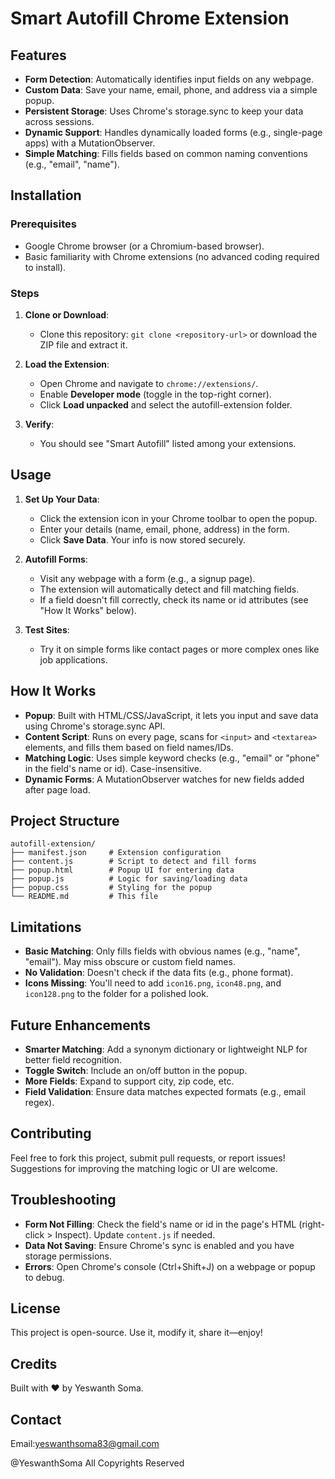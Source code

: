 # Smart Autofill Chrome Extension


## Features

* **Form Detection**: Automatically identifies input fields on any webpage.
* **Custom Data**: Save your name, email, phone, and address via a simple popup.
* **Persistent Storage**: Uses Chrome's storage.sync to keep your data across sessions.
* **Dynamic Support**: Handles dynamically loaded forms (e.g., single-page apps) with a MutationObserver.
* **Simple Matching**: Fills fields based on common naming conventions (e.g., "email", "name").

## Installation

### Prerequisites

* Google Chrome browser (or a Chromium-based browser).
* Basic familiarity with Chrome extensions (no advanced coding required to install).

### Steps

1. **Clone or Download**:
   * Clone this repository: `git clone <repository-url>` or download the ZIP file and extract it.

2. **Load the Extension**:
   * Open Chrome and navigate to `chrome://extensions/`.
   * Enable **Developer mode** (toggle in the top-right corner).
   * Click **Load unpacked** and select the autofill-extension folder.

3. **Verify**:
   * You should see "Smart Autofill" listed among your extensions.

## Usage

1. **Set Up Your Data**:
   * Click the extension icon in your Chrome toolbar to open the popup.
   * Enter your details (name, email, phone, address) in the form.
   * Click **Save Data**. Your info is now stored securely.

2. **Autofill Forms**:
   * Visit any webpage with a form (e.g., a signup page).
   * The extension will automatically detect and fill matching fields.
   * If a field doesn't fill correctly, check its name or id attributes (see "How It Works" below).

3. **Test Sites**:
   * Try it on simple forms like contact pages or more complex ones like job applications.

## How It Works

* **Popup**: Built with HTML/CSS/JavaScript, it lets you input and save data using Chrome's storage.sync API.
* **Content Script**: Runs on every page, scans for `<input>` and `<textarea>` elements, and fills them based on field names/IDs.
* **Matching Logic**: Uses simple keyword checks (e.g., "email" or "phone" in the field's name or id). Case-insensitive.
* **Dynamic Forms**: A MutationObserver watches for new fields added after page load.

## Project Structure

```
autofill-extension/
├── manifest.json     # Extension configuration
├── content.js        # Script to detect and fill forms
├── popup.html        # Popup UI for entering data
├── popup.js          # Logic for saving/loading data
├── popup.css         # Styling for the popup
└── README.md         # This file
```

## Limitations

* **Basic Matching**: Only fills fields with obvious names (e.g., "name", "email"). May miss obscure or custom field names.
* **No Validation**: Doesn't check if the data fits (e.g., phone format).
* **Icons Missing**: You'll need to add `icon16.png`, `icon48.png`, and `icon128.png` to the folder for a polished look.

## Future Enhancements

* **Smarter Matching**: Add a synonym dictionary or lightweight NLP for better field recognition.
* **Toggle Switch**: Include an on/off button in the popup.
* **More Fields**: Expand to support city, zip code, etc.
* **Field Validation**: Ensure data matches expected formats (e.g., email regex).

## Contributing

Feel free to fork this project, submit pull requests, or report issues! Suggestions for improving the matching logic or UI are welcome.

## Troubleshooting

* **Form Not Filling**: Check the field's name or id in the page's HTML (right-click > Inspect). Update `content.js` if needed.
* **Data Not Saving**: Ensure Chrome's sync is enabled and you have storage permissions.
* **Errors**: Open Chrome's console (Ctrl+Shift+J) on a webpage or popup to debug.

## License

This project is open-source. Use it, modify it, share it—enjoy!

## Credits

Built with ❤️ by Yeswanth Soma.

## Contact

Email:yeswanthsoma83@gmail.com

@YeswanthSoma
All Copyrights Reserved
